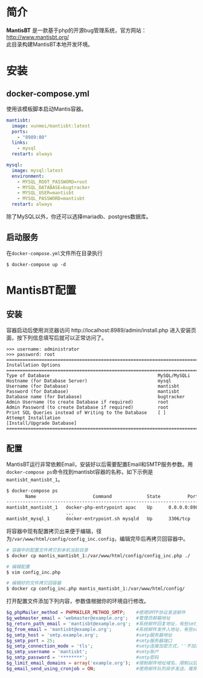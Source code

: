 
# 简介
**MantisBT** 是一款基于php的开源bug管理系统，官方网站：http://www.mantisbt.org/  
此目录构建MantisBT本地开发环境。

# 安装
## docker-compose.yml
使用该模板脚本启动Mantis容器。
```yml
mantisbt:
  image: xunmei/mantisbt:latest
  ports:
    - "8989:80"
  links:
    - mysql
  restart: always

mysql:
  image: mysql:latest
  environment:
    - MYSQL_ROOT_PASSWORD=root
    - MYSQL_DATABASE=bugtracker
    - MYSQL_USER=mantisbt
    - MYSQL_PASSWORD=mantisbt
  restart: always
```
除了MySQL以外，你还可以选择mariadb、postgres数据库。
## 启动服务
在`docker-compose.yml`文件所在目录执行
```
$ docker-compose up -d
```

# MantisBT配置
## 安装

容器启动后使用浏览器访问 http://localhost:8989/admin/install.php 进入安装页面，按下列信息填写后就可以正常访问了。
```
>>> username: administrator
>>> password: root
==================================================================================
Installation Options
==================================================================================
Type of Database                                        MySQL/MySQLi
Hostname (for Database Server)                          mysql
Username (for Database)                                 mantisbt
Password (for Database)                                 mantisbt
Database name (for Database)                            bugtracker
Admin Username (to create Database if required)         root
Admin Password (to create Database if required)         root
Print SQL Queries instead of Writing to the Database    [ ]
Attempt Installation                                    [Install/Upgrade Database]
==================================================================================
```
## 配置
MantisBT运行非常依赖Email，安装好以后需要配置Email和SMTP服务参数。用`docker-compose ps`命令找到mantisbt容器的名称，如下示例是`mantisbt_mantisbt_1`。
```sh
$ docker-compose ps
       Name                     Command             State          Ports        
--------------------------------------------------------------------------------
mantisbt_mantisbt_1   docker-php-entrypoint apac    Up      0.0.0.0:8989->80/tcp
                      ...                                                       
mantisbt_mysql_1      docker-entrypoint.sh mysqld   Up      3306/tcp            
```
将容器中现有配置拷贝出来便于编辑，径为`/var/www/html/config/config_inc.config`，编辑完毕后再拷贝回容器中。
```sh
# 容器中的配置文件拷贝到本机当前目录
$ docker cp mantis_mantisbt_1:/var/www/html/config/config_inc.php ./

# 编辑配置
$ vim config_inc.php

# 编辑好的文件拷贝回容器
$ docker cp config_inc.php mantis_mantisbt_1:/var/www/html/config/ 
```

打开配置文件添加下列内容，参数值根据你的环境自行修改。
```php
$g_phpMailer_method = PHPMAILER_METHOD_SMTP;    #使用SMTP协议发送邮件
$g_webmaster_email = 'webmaster@example.org';   #管理员邮箱地址
$g_return_path_email = 'mantisbt@example.org';  #系统邮件回复地址，有些smtp服务器要求与smtp账号邮箱一致。
$g_from_email = 'mantisbt@example.org';         #系统邮件发件人地址，有些smtp服务器要求与smtp账号邮箱一致。
$g_smtp_host = 'smtp.example.org';              #smtp服务器地址
$g_smtp_port = 25;                              #smtp服务器端口
$g_smtp_connection_mode = 'tls';                #smtp连接加密方式，''不加密，加密'ssl'或者'tls'，根据你的smtp服务器要求来设置
$g_smtp_username = 'mantisbt';                  #smtp账户
$g_smtp_password = '********';                  #smtp密码
$g_limit_email_domains = array('example.org');  #限制邮件地址域名，限制以后只能使用这些域名的邮箱注册账号
$g_email_send_using_cronjob = ON;               #使用邮件队列异步发送，推荐设置为ON。
```
